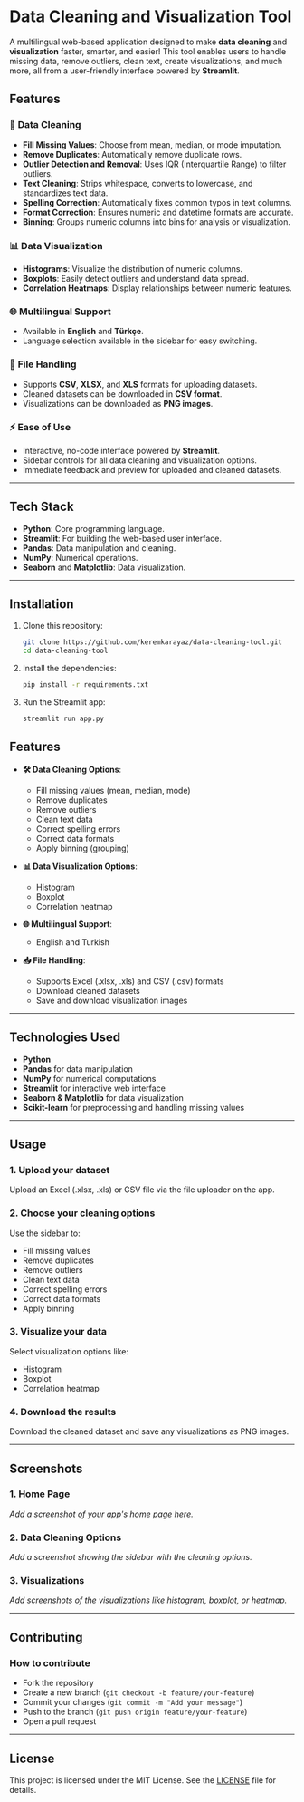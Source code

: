 # **Data Cleaning and Visualization Tool**

A multilingual web-based application designed to make **data cleaning** and **visualization** faster, smarter, and easier! This tool enables users to handle missing data, remove outliers, clean text, create visualizations, and much more, all from a user-friendly interface powered by **Streamlit**.

## **Features**

### 🎯 **Data Cleaning**
- **Fill Missing Values**: Choose from mean, median, or mode imputation.
- **Remove Duplicates**: Automatically remove duplicate rows.
- **Outlier Detection and Removal**: Uses IQR (Interquartile Range) to filter outliers.
- **Text Cleaning**: Strips whitespace, converts to lowercase, and standardizes text data.
- **Spelling Correction**: Automatically fixes common typos in text columns.
- **Format Correction**: Ensures numeric and datetime formats are accurate.
- **Binning**: Groups numeric columns into bins for analysis or visualization.

### 📊 **Data Visualization**
- **Histograms**: Visualize the distribution of numeric columns.
- **Boxplots**: Easily detect outliers and understand data spread.
- **Correlation Heatmaps**: Display relationships between numeric features.

### 🌐 **Multilingual Support**
- Available in **English** and **Türkçe**.
- Language selection available in the sidebar for easy switching.

### 📂 **File Handling**
- Supports **CSV**, **XLSX**, and **XLS** formats for uploading datasets.
- Cleaned datasets can be downloaded in **CSV format**.
- Visualizations can be downloaded as **PNG images**.

### ⚡ **Ease of Use**
- Interactive, no-code interface powered by **Streamlit**.
- Sidebar controls for all data cleaning and visualization options.
- Immediate feedback and preview for uploaded and cleaned datasets.

---

## **Tech Stack**
- **Python**: Core programming language.
- **Streamlit**: For building the web-based user interface.
- **Pandas**: Data manipulation and cleaning.
- **NumPy**: Numerical operations.
- **Seaborn** and **Matplotlib**: Data visualization.

---

## **Installation**

1. Clone this repository:
   ```bash
   git clone https://github.com/keremkarayaz/data-cleaning-tool.git
   cd data-cleaning-tool
   
2. Install the dependencies:
   ```bash
   pip install -r requirements.txt

3. Run the Streamlit app:
   ```bash
   streamlit run app.py

## **Features**

- **🛠️ Data Cleaning Options**:
  - Fill missing values (mean, median, mode)
  - Remove duplicates
  - Remove outliers
  - Clean text data
  - Correct spelling errors
  - Correct data formats
  - Apply binning (grouping)

- **📊 Data Visualization Options**:
  - Histogram
  - Boxplot
  - Correlation heatmap

- **🌐 Multilingual Support**:
  - English and Turkish

- **📥 File Handling**:
  - Supports Excel (.xlsx, .xls) and CSV (.csv) formats
  - Download cleaned datasets
  - Save and download visualization images

---

## **Technologies Used**

- **Python**
- **Pandas** for data manipulation
- **NumPy** for numerical computations
- **Streamlit** for interactive web interface
- **Seaborn & Matplotlib** for data visualization
- **Scikit-learn** for preprocessing and handling missing values

---

## **Usage**

### **1. Upload your dataset**
Upload an Excel (.xlsx, .xls) or CSV file via the file uploader on the app.

### **2. Choose your cleaning options**
Use the sidebar to:
- Fill missing values
- Remove duplicates
- Remove outliers
- Clean text data
- Correct spelling errors
- Correct data formats
- Apply binning

### **3. Visualize your data**
Select visualization options like:
- Histogram
- Boxplot
- Correlation heatmap

### **4. Download the results**
Download the cleaned dataset and save any visualizations as PNG images.

---

## **Screenshots**

### **1. Home Page**
_Add a screenshot of your app's home page here._

### **2. Data Cleaning Options**
_Add a screenshot showing the sidebar with the cleaning options._

### **3. Visualizations**
_Add screenshots of the visualizations like histogram, boxplot, or heatmap._

---

## **Contributing**

### **How to contribute**
- Fork the repository
- Create a new branch (`git checkout -b feature/your-feature`)
- Commit your changes (`git commit -m "Add your message"`)
- Push to the branch (`git push origin feature/your-feature`)
- Open a pull request

---

## **License**

This project is licensed under the MIT License. See the [LICENSE](LICENSE) file for details.
